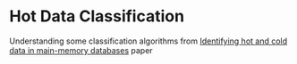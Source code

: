 # Hot Data Classification


Understanding some classification algorithms from [Identifying hot and cold data in main-memory databases](https://ieeexplore.ieee.org/document/6544811/) paper

